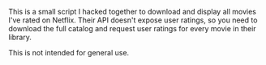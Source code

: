 This is a small script I hacked together to download and display all movies
I've rated on Netflix. Their API doesn't expose user ratings, so you need to download the 
full catalog and request user ratings for every movie in their library.

This is not intended for general use.